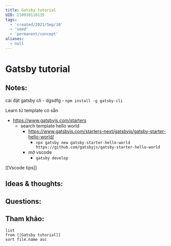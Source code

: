 ```yaml
---
title: Gatsby tutorial
UID: 210910110135
tags:
  - 'created/2021/Sep/10'
  - 'seed'
  - 'permanent/concept'
aliases:
  - null
---
```

# Gatsby tutorial

## Notes:
cài đặt gatsby cli
	- dgsdfg
	- `npm install -g gatsby-cli`

Learn từ template có sẵn
- https://www.gatsbyjs.com/starters
	- search template hello world
		- https://www.gatsbyjs.com/starters-next/gatsbyjs/gatsby-starter-hello-world/
			- `npx gatsby new gatsby-starter-hello-world https://github.com/gatsbyjs/gatsby-starter-hello-world`
		- mở vscode
			- `gatsby develop`
		
[[Vscode tips]]
## Ideas & thoughts:

## Questions:


## Tham khảo:
```dataview
list
from [[Gatsby tutorial]]
sort file.name asc
```